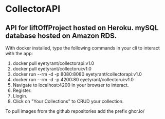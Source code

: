 # CollectorAPI
## API for liftOffProject hosted on Heroku. mySQL database hosted on Amazon RDS.


With docker installed, type the following commands in your cli to interact with the app:

1. docker pull eyetyrant/collectorapi:v1.0
2. docker pull eyetyrant/collectorui:v1.0
3. docker run  --rm -d -p 8080:8080 eyetyrant/collectorapi:v1.0
4. docker run --rm -d -p 4200:80 eyetyrant/collectorui:v1.0
5. Navigate to localhost:4200 in your browser to interact.
6. Register.
7. Llogin.
8. Click on "Your Collections" to CRUD your collection.

To pull images from the github repositories add the prefix ghcr.io/ 
